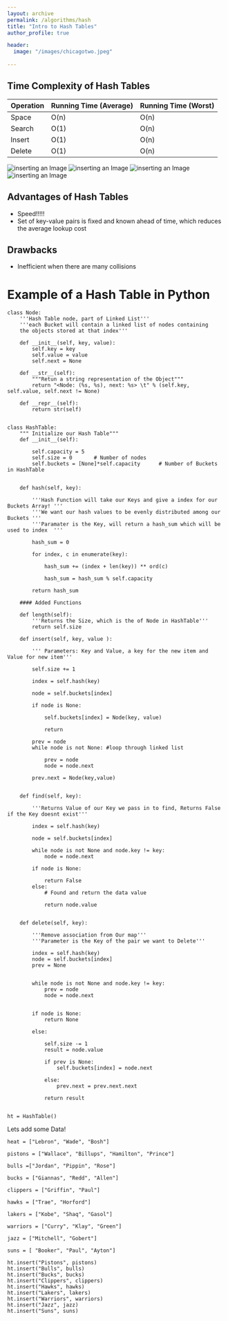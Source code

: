 ```yaml
---
layout: archive
permalink: /algorithms/hash
title: "Intro to Hash Tables"
author_profile: true

header:
  image: "/images/chicagotwo.jpeg"
  
---
```

## Time Complexity of Hash Tables

| Operation | Running Time (Average) | Running Time (Worst) |
|-----------|------------------------|----------------------|
| Space     | O(n)                   | O(n)                 |
| Search    | O(1)                   | O(n)                 |
| Insert    | O(1)                   | O(n)                 |
| Delete    | O(1)                   | O(n)                 |

![inserting an Image](/images/hashing/intro/Page1.jpg)
![inserting an Image](/images/hashing/intro/Page2.jpg)
![inserting an Image](/images/hashing/intro/Page3.jpg)
![inserting an Image](/images/hashing/intro/Page4.jpg)




## Advantages of Hash Tables

- Speed!!!!!
- Set of key-value pairs is fixed and known ahead of time, which reduces the average lookup cost


## Drawbacks

- Inefficient when there are many collisions



# Example of a Hash Table in Python

    class Node:
        '''Hash Table node, part of Linked List'''
        '''each Bucket will contain a linked list of nodes containing
        the objects stored at that index'''
        
        def __init__(self, key, value):
            self.key = key
            self.value = value
            self.next = None
            
        def __str__(self):
            """Retun a string representation of the Object"""
            return "<Node: (%s, %s), next: %s> \t" % (self.key, self.value, self.next != None)
        
        def __repr__(self):
            return str(self)
            

    class HashTable:
        """ Initialize our Hash Table"""
        def __init__(self):
        
            self.capacity = 5   
            self.size = 0       # Number of nodes
            self.buckets = [None]*self.capacity      # Number of Buckets in HashTable
            
        
        def hash(self, key):
            
            '''Hash Function will take our Keys and give a index for our Buckets Array! '''
            '''We want our hash values to be evenly distributed among our Buckets '''
            '''Paramater is the Key, will return a hash_sum which will be used to index  '''
            
            hash_sum = 0
            
            for index, c in enumerate(key):
                
                hash_sum += (index + len(key)) ** ord(c)
                
                hash_sum = hash_sum % self.capacity
                
            return hash_sum
        
        #### Added Functions
        
        def length(self):
            '''Returns the Size, which is the of Node in HashTable'''
            return self.size
        
        def insert(self, key, value ):
            
            ''' Parameters: Key and Value, a key for the new item and Value for new item'''
            
            self.size += 1
            
            index = self.hash(key)
                    
            node = self.buckets[index]
            
            if node is None:
                
                self.buckets[index] = Node(key, value)   
                
                return
            
            prev = node
            while node is not None: #loop through linked list
                
                prev = node
                node = node.next
            
            prev.next = Node(key,value)
            
        
        def find(self, key):
            
            '''Returns Value of our Key we pass in to find, Returns False if the Key doesnt exist'''
            
            index = self.hash(key)
            
            node = self.buckets[index]
            
            while node is not None and node.key != key:
                node = node.next
            
            if node is None:
                
                return False 
            else:
                # Found and return the data value
                
                return node.value
            
        
        def delete(self, key):
            
            '''Remove association from Our map'''
            '''Parameter is the Key of the pair we want to Delete'''
            
            index = self.hash(key)
            node = self.buckets[index]
            prev = None

            
            while node is not None and node.key != key:
                prev = node
                node = node.next
                
            
            if node is None:
                return None
            
            else:
                
                self.size -= 1
                result = node.value
                
                if prev is None:
                    self.buckets[index] = node.next
                
                else:
                    prev.next = prev.next.next 
                    
                return result


    ht = HashTable()




Lets add some Data!

                                        
    heat = ["Lebron", "Wade", "Bosh"]

    pistons = ["Wallace", "Billups", "Hamilton", "Prince"]

    bulls =["Jordan", "Pippin", "Rose"]

    bucks = ["Giannas", "Redd", "Allen"]

    clippers = ["Griffin", "Paul"]

    hawks = ["Trae", "Horford"]

    lakers = ["Kobe", "Shaq", "Gasol"]

    warriors = ["Curry", "Klay", "Green"]

    jazz = ["Mitchell", "Gobert"]

    suns = [ "Booker", "Paul", "Ayton"]

    ht.insert("Pistons", pistons)
    ht.insert("Bulls", bulls)
    ht.insert("Bucks", bucks)
    ht.insert("Clippers", clippers)
    ht.insert("Hawks", hawks)
    ht.insert("Lakers", lakers)
    ht.insert("Warriors", warriors)
    ht.insert("Jazz", jazz)
    ht.insert("Suns", suns)